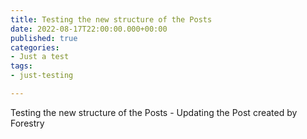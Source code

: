 ```yaml
---
title: Testing the new structure of the Posts
date: 2022-08-17T22:00:00.000+00:00
published: true
categories:
- Just a test
tags:
- just-testing

---
```

Testing the new structure of the Posts - Updating the Post created by Forestry